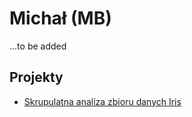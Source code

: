 
# Michał (MB)

...to be added

## Projekty

- [Skrupulatna analiza zbioru danych Iris](/od-zera-do-ai-portfolio/projects/iris/eda_by_mb/)